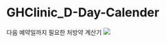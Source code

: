 # GHClinic_D-Day-Calender
다음 예약일까지 필요한 처방약 계산기
<img src="https://capsule-render.vercel.app/api?type=wave&color=#9cb4cd&height=300&section=header&text=Noh%20Seung%20Jun&fontSize=90" />
